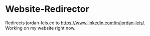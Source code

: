 # Website-Redirector
Redirects jordan-leis.co to https://www.linkedin.com/in/jordan-leis/. Working on my website right now.
